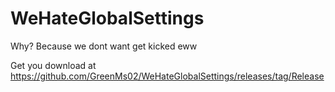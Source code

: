 # WeHateGlobalSettings
Why? Because we dont want get kicked eww

Get you download at https://github.com/GreenMs02/WeHateGlobalSettings/releases/tag/Release
